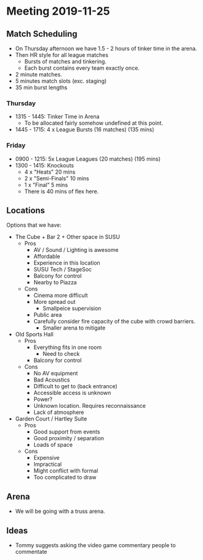 # Meeting 2019-11-25

## Match Scheduling

- On Thursday afternoon we have 1.5 - 2 hours of tinker time in the arena. 
- Then HR style for all league matches
    - Bursts of matches and tinkering.
    - Each burst contains every team exactly once.
- 2 minute matches.
- 5 minutes match slots (exc. staging)
- 35 min burst lengths

### Thursday

- 1315 - 1445: Tinker Time in Arena
    - To be allocated fairly somehow undefined at this point.
- 1445 - 1715: 4 x League Bursts (16 matches) (135 mins) 

### Friday

- 0900 - 1215: 5x League Leagues (20 matches) (195 mins)
- 1300 - 1415: Knockouts
    - 4 x "Heats" 20 mins
    - 2 x "Semi-Finals" 10 mins
    - 1 x "Final" 5 mins
    - There is 40 mins of flex here.

## Locations

Options that we have:

- The Cube + Bar 2 + Other space in SUSU
    - Pros
        - AV / Sound / Lighting is awesome
        - Affordable
        - Experience in this location
        - SUSU Tech / StageSoc
        - Balcony for control
        - Nearby to Piazza
    - Cons
        - Cinema more difficult
        - More spread out
            - Smallpeice supervision
        - Public area
        - Carefully consider fire capacity of the cube with crowd barriers.
            - Smaller arena to mitigate
- Old Sports Hall
    - Pros
        - Everything fits in one room
            - Need to check
        - Balcony for control
    - Cons
        - No AV equipment
        - Bad Acoustics
        - Difficult to get to (back entrance)
        - Accessible access is unknown
        - Power?
        - Unknown location. Requires reconnaissance
        - Lack of atmosphere
- Garden Court / Hartley Suite
    - Pros
        - Good support from events
        - Good proximity / separation
        - Loads of space
    - Cons
        - Expensive
        - Impractical
        - Might conflict with formal
        - Too complicated to draw

## Arena

- We will be going with a truss arena.

## Ideas

- Tommy suggests asking the video game commentary people to commentate
